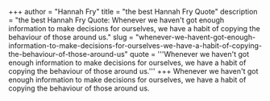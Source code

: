 +++
author = "Hannah Fry"
title = "the best Hannah Fry Quote"
description = "the best Hannah Fry Quote: Whenever we haven't got enough information to make decisions for ourselves, we have a habit of copying the behaviour of those around us."
slug = "whenever-we-havent-got-enough-information-to-make-decisions-for-ourselves-we-have-a-habit-of-copying-the-behaviour-of-those-around-us"
quote = '''Whenever we haven't got enough information to make decisions for ourselves, we have a habit of copying the behaviour of those around us.'''
+++
Whenever we haven't got enough information to make decisions for ourselves, we have a habit of copying the behaviour of those around us.
